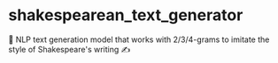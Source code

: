 # shakespearean_text_generator
📝 NLP text generation model that works with 2/3/4-grams to imitate the style of Shakespeare's writing ✍️
